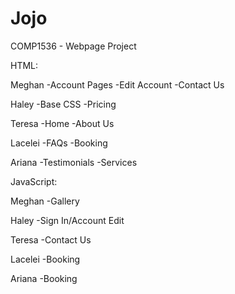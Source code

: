 # Jojo
COMP1536 - Webpage Project

HTML:

Meghan
-Account Pages
-Edit Account
-Contact Us

Haley
-Base CSS
-Pricing

Teresa
-Home
-About Us

Lacelei
-FAQs
-Booking

Ariana
-Testimonials
-Services

JavaScript:

Meghan
-Gallery

Haley
-Sign In/Account Edit

Teresa
-Contact Us

Lacelei
-Booking

Ariana
-Booking